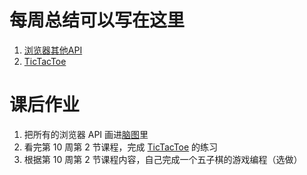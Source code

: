 # 每周总结可以写在这里
1. [浏览器其他API](https://www.yuque.com/yangxiaomie/zu16ge/ygn8u2)
2. [TicTacToe](https://www.yuque.com/yangxiaomie/zu16ge/sp6biw)
# 课后作业
1. 把所有的浏览器 API 画进[脑图](https://github.com/wanni-yang/Frontend-01-Template/tree/master/week10/api.xmind)里
2. 看完第 10 周第 2 节课程，完成 [TicTacToe](https://github.com/wanni-yang/Frontend-01-Template/tree/master/week10/TicTacToe/5.html) 的练习
3. 根据第 10 周第 2 节课程内容，自己完成一个五子棋的游戏编程（选做）